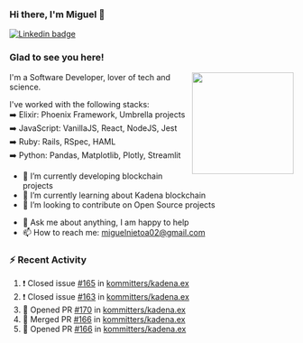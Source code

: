 ### Hi there, I'm Miguel 👋

<a href="https://linkedin.com/in/miguelnietoa/" target="_blank" rel="noopener noreferrer">
  <img src="https://img.shields.io/badge/-LinkedIn-0e76a8?style=flat-square&logo=Linkedin&logoColor=white" alt="Linkedin badge">
</a>
<!-- [![Website Badge](https://img.shields.io/badge/Website-3b5998?style=flat-square&logo=google-chrome&logoColor=white)](#notavailablenow#) 

<img src="https://i.imgur.com/tbrLrt5.gif" width=400 alt="Coding GIF" align="right"/>
-->


### Glad to see you here!
<a href="https://github.com/miguelnietoa"><img src="https://github-readme-stats.vercel.app/api?username=miguelnietoa&show_icons=true&hide_border=true&count_private=true&include_all_commits=true&theme=tokyonight" height="180em" align="right"/></a>
I'm a Software Developer, lover of tech and science. 

I've worked with the following stacks:\
➡️ Elixir: Phoenix Framework, Umbrella projects\
➡️ JavaScript: VanillaJS, React, NodeJS, Jest\
➡️ Ruby: Rails, RSpec, HAML\
➡️ Python: Pandas, Matplotlib, Plotly, Streamlit

- 🔭 I’m currently developing blockchain projects
- 🌱 I’m currently learning about Kadena blockchain
- 👯 I’m looking to contribute on Open Source projects
<!-- 
- 😄 I just finished a Machine Learning course! 
- 🤔 I’m looking for help with ...
-->
- 💬 Ask me about anything, I am happy to help
- 📫 How to reach me: miguelnietoa02@gmail.com


### ⚡ Recent Activity

<!--START_SECTION:activity-->
1. ❗️ Closed issue [#165](https://github.com/kommitters/kadena.ex/issues/165) in [kommitters/kadena.ex](https://github.com/kommitters/kadena.ex)
2. ❗️ Closed issue [#163](https://github.com/kommitters/kadena.ex/issues/163) in [kommitters/kadena.ex](https://github.com/kommitters/kadena.ex)
3. 💪 Opened PR [#170](https://github.com/kommitters/kadena.ex/pull/170) in [kommitters/kadena.ex](https://github.com/kommitters/kadena.ex)
4. 🎉 Merged PR [#166](https://github.com/kommitters/kadena.ex/pull/166) in [kommitters/kadena.ex](https://github.com/kommitters/kadena.ex)
5. 💪 Opened PR [#166](https://github.com/kommitters/kadena.ex/pull/166) in [kommitters/kadena.ex](https://github.com/kommitters/kadena.ex)
<!--END_SECTION:activity-->
